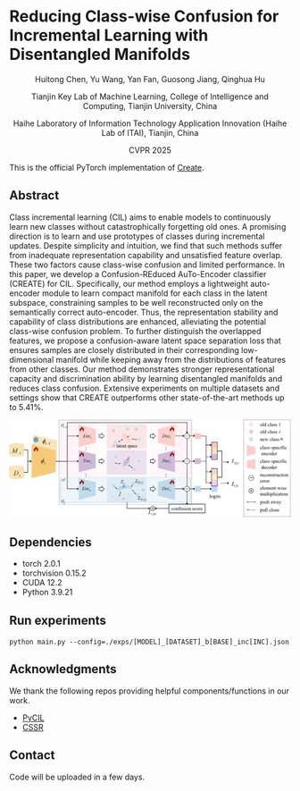 # Reducing Class-wise Confusion for Incremental Learning with Disentangled Manifolds
<p align="center">Huitong Chen, Yu Wang, Yan Fan, Guosong Jiang, Qinghua Hu</p>
<p align="center">Tianjin Key Lab of Machine Learning, College of Intelligence and Computing, Tianjin University, China</p>
<p align="center">Haihe Laboratory of Information Technology Application Innovation (Haihe Lab of ITAI), Tianjin, China</p>
<p align="center">CVPR 2025</p>

This is the official PyTorch implementation of [Create](https://arxiv.org/abs/2503.17677).

## Abstract
Class incremental learning (CIL) aims to enable models to continuously learn new classes without catastrophically forgetting old ones. A promising direction is to learn and use prototypes of classes during incremental updates. Despite simplicity and intuition, we find that such methods suffer from inadequate representation capability and unsatisfied feature overlap. These two factors cause class-wise confusion and limited performance. In this paper, we develop a Confusion-REduced AuTo-Encoder classifier (CREATE) for CIL. Specifically, our method employs a lightweight auto-encoder module to learn compact manifold for each class in the latent subspace, constraining samples to be well reconstructed only on the semantically correct auto-encoder. Thus, the representation stability and capability of class distributions are enhanced, alleviating the potential class-wise confusion problem. To further distinguish the overlapped features, we propose a confusion-aware latent space separation loss that ensures samples are closely distributed in their corresponding low-dimensional manifold while keeping away from the distributions of features from other classes. Our method demonstrates stronger representational capacity and discrimination ability by learning disentangled manifolds and reduces class confusion. Extensive experiments on multiple datasets and settings show that CREATE outperforms other state-of-the-art methods up to $5.41$%. 

![](./model.png)

## Dependencies
+ torch 2.0.1
+ torchvision 0.15.2
+ CUDA 12.2
+ Python 3.9.21

## Run experiments
```
python main.py --config=./exps/[MODEL]_[DATASET]_b[BASE]_inc[INC].json
```

## Acknowledgments
We thank the following repos providing helpful components/functions in our work.
+ [PyCIL](https://github.com/G-U-N/PyCIL)
+ [CSSR](https://github.com/xyzedd/CSSR)

## Contact
Code will be uploaded in a few days.
